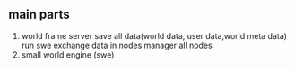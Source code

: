 ## main parts
1. world frame server
    save all data(world data, user data,world meta data)
    run swe
    exchange data in nodes
    manager all nodes
2. small world engine (swe)